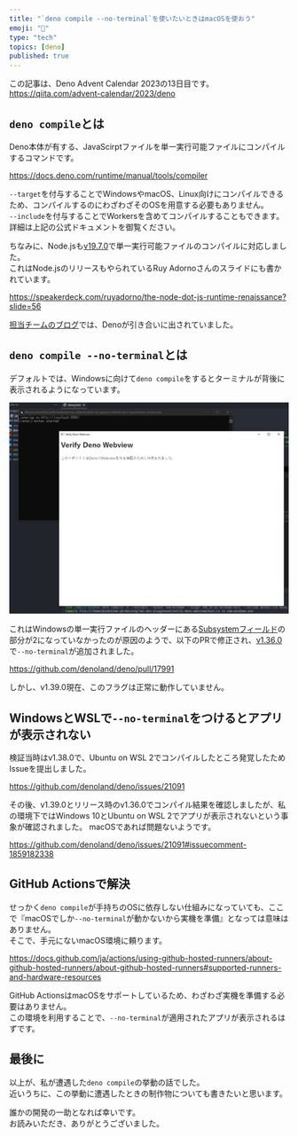 ```yaml
---
title: "`deno compile --no-terminal`を使いたいときはmacOSを使おう"
emoji: "🍎"
type: "tech"
topics: [deno]
published: true
---
```

この記事は、Deno Advent Calendar 2023の13日目です。
https://qiita.com/advent-calendar/2023/deno

## `deno compile`とは
Deno本体が有する、JavaScirptファイルを単一実行可能ファイルにコンパイルするコマンドです。

https://docs.deno.com/runtime/manual/tools/compiler

`--target`を付与することでWindowsやmacOS、Linux向けにコンパイルできるため、コンパイルするのにわざわざそのOSを用意する必要もありません。  
`--include`を付与することでWorkersを含めてコンパイルすることもできます。  
詳細は上記の公式ドキュメントを御覧ください。

ちなみに、Node.jsも[v19.7.0](https://github.com/nodejs/node/releases/tag/v19.7.0)で単一実行可能ファイルのコンパイルに対応しました。  
これはNode.jsのリリースもやられているRuy Adornoさんのスライドにも書かれています。

https://speakerdeck.com/ruyadorno/the-node-dot-js-runtime-renaissance?slide=56

[担当チームのブログ](https://github.com/nodejs/single-executable/blob/main/blog/2022-08-05-an-overview-of-the-current-state.md)では、Denoが引き合いに出されていました。

## `deno compile --no-terminal`とは
デフォルトでは、Windowsに向けて`deno compile`をするとターミナルが背後に表示されるようになっています。

![Untitled](/images/deno-compile-no-terminal-bug/show-terminal.png)

これはWindowsの単一実行ファイルのヘッダーにある[Subsystemフィールド](https://learn.microsoft.com/ja-jp/windows/win32/debug/pe-format#windows-subsystem)の部分が2になっていなかったのが原因のようで、以下のPRで修正され、[v1.36.0](https://github.com/denoland/deno/releases/tag/v1.36.0)で`--no-terminal`が追加されました。

https://github.com/denoland/deno/pull/17991

しかし、v1.39.0現在、このフラグは正常に動作していません。

## WindowsとWSLで`--no-terminal`をつけるとアプリが表示されない
検証当時はv1.38.0で、Ubuntu on WSL 2でコンパイルしたところ発覚したためIssueを提出しました。

https://github.com/denoland/deno/issues/21091

その後、v1.39.0とリリース時のv1.36.0でコンパイル結果を確認しましたが、私の環境下ではWindows 10とUbuntu on WSL 2でアプリが表示されないという事象が確認されました。
macOSであれば問題ないようです。

https://github.com/denoland/deno/issues/21091#issuecomment-1859182338 

## GitHub Actionsで解決
せっかく`deno compile`が手持ちのOSに依存しない仕組みになっていても、ここで『macOSでしか`--no-terminal`が動かないから実機を準備』となっては意味はありません。  
そこで、手元にないmacOS環境に頼ります。

https://docs.github.com/ja/actions/using-github-hosted-runners/about-github-hosted-runners/about-github-hosted-runners#supported-runners-and-hardware-resources

GitHub ActionsはmacOSをサポートしているため、わざわざ実機を準備する必要はありません。  
この環境を利用することで、`--no-terminal`が適用されたアプリが表示されるはずです。

## 最後に
以上が、私が遭遇した`deno compile`の挙動の話でした。  
近いうちに、この挙動に遭遇したときの制作物についても書きたいと思います。

誰かの開発の一助となれば幸いです。  
お読みいただき、ありがとうございました。
